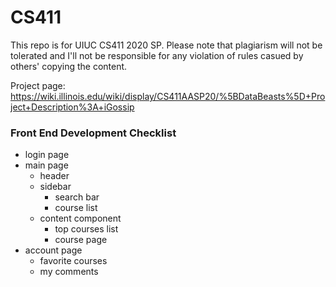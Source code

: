# CS411
This repo is for UIUC CS411 2020 SP. Please note that plagiarism will not be tolerated and I'll not be responsible for any violation of rules casued by others' copying the content.

Project page: https://wiki.illinois.edu/wiki/display/CS411AASP20/%5BDataBeasts%5D+Project+Description%3A+iGossip

### Front End Development Checklist
- login page
- main page
  - header 
  - sidebar
    - search bar
    - course list
  - content component
    - top courses list
    - course page
- account page
  - favorite courses
  - my comments
